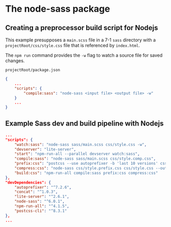 # The node-sass package

## Creating a preprocessor build script for Nodejs

This example presupposes a `main.scss` file in a 7-1 `sass` directory with a `projectRoot/css/style.css` file that is referenced by `index.html`.

The `npm run` command provides the `-w` flag to watch a source file for saved changes.

`projectRoot/package.json`
```json
{
	...
	"scripts": {
		"compile:sass": "node-sass <input file> <output file> -w"
	}
	...
}
```

## Example Sass dev and build pipeline with Nodejs

```json
...
"scripts": {
	"watch:sass": "node-sass sass/main.scss css/style.css -w",
	"devserver": "lite-server",
	"start": "npm-run-all --parallel devserver watch:sass",
	"compile:sass": "node-sass sass/main.scss css/style.comp.css",
	"prefix:css": "postcss --use autoprefixer -b 'last 10 versions' css/style.comp.css -o css/style.prefix.css",
	"compress:css": "node-sass css/style.prefix.css css/style.css --output-style compressed",
	"build:css": "npm-run-all compile:sass prefix:css compress:css"
},
"devDependencies": {
	"autoprefixer": "^7.2.6",
	"concat": "^1.0.3",
	"lite-server": "^2.6.1",
	"node-sass": "^6.0.1",
	"npm-run-all": "^4.1.5",
	"postcss-cli": "^8.3.1"
},
...
```

